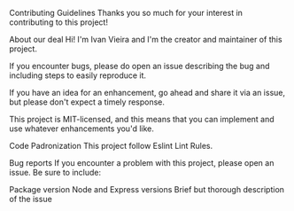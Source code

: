 Contributing Guidelines
Thanks you so much for your interest in contributing to this project!

About our deal
Hi! I'm Ivan Vieira and I'm the creator and maintainer of this project.

If you encounter bugs, please do open an issue describing the bug and including steps to easily reproduce it.

If you have an idea for an enhancement, go ahead and share it via an issue, but please don't expect a timely response.

This project is MIT-licensed, and this means that you can implement and use whatever enhancements you'd like.

Code Padronization
This project follow Eslint Lint Rules.

Bug reports
If you encounter a problem with this project, please open an issue. Be sure to include:

Package version
Node and Express versions
Brief but thorough description of the issue

